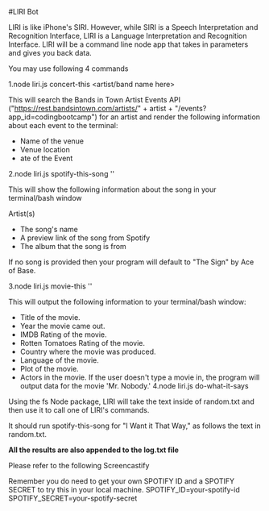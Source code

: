 #LIRI Bot

LIRI is like iPhone's SIRI. However, while SIRI is a Speech Interpretation and Recognition Interface, LIRI is a Language Interpretation and Recognition Interface. LIRI will be a command line node app that takes in parameters and gives you back data.

You may use following 4 commands

1.node liri.js concert-this <artist/band name here>

This will search the Bands in Town Artist Events API ("https://rest.bandsintown.com/artists/" + artist + "/events?app_id=codingbootcamp") for an artist and render the following information about each event to the terminal:

* Name of the venue
* Venue location
* ate of the Event 

2.node liri.js spotify-this-song '<song name here>'

This will show the following information about the song in your terminal/bash window

Artist(s)

* The song's name
* A preview link of the song from Spotify
* The album that the song is from

If no song is provided then your program will default to "The Sign" by Ace of Base.

3.node liri.js movie-this '<movie name here>'

This will output the following information to your terminal/bash window:

  * Title of the movie.
  * Year the movie came out.
  * IMDB Rating of the movie.
  * Rotten Tomatoes Rating of the movie.
  * Country where the movie was produced.
  * Language of the movie.
  * Plot of the movie.
  * Actors in the movie.
If the user doesn't type a movie in, the program will output data for the movie 'Mr. Nobody.'
4.node liri.js do-what-it-says

Using the fs Node package, LIRI will take the text inside of random.txt and then use it to call one of LIRI's commands.

It should run spotify-this-song for "I Want it That Way," as follows the text in random.txt.

**All the results are also appended to the log.txt file**

Please refer to the following Screencastify 

Remember you do need to get your own SPOTIFY ID and a SPOTIFY SECRET to try this in your local machine.
SPOTIFY_ID=your-spotify-id
SPOTIFY_SECRET=your-spotify-secret


